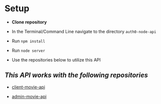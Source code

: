 # Setup

- **Clone repository**

- In the Terminal/Command Line navigate to the directory <code>auth0-node-api</code>

- Run <code>npm install</code>

- Run <code>node server</code>

- Use the repositories below to utilize this API

## **_This API works with the following repositories_**

- [client-movie-api](https://www.github.com/andrewstefanik/client-movie-api)

- [admin-movie-api](https://www.github.com/andrewstefanik/admin-movie-api)